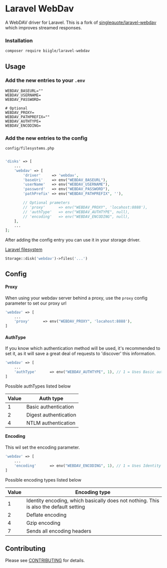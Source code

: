 # Laravel WebDav

A WebDAV driver for Laravel. This is a fork of [singlequote/laravel-webdav](https://github.com/singlequote/laravel-webdav) which improves streamed responses.


### Installation
```bash
composer require biigle/laravel-webdav
```

## Usage

### Add the new entries to your `.env`
```env
WEBDAV_BASEURL=""
WEBDAV_USERNAME=
WEBDAV_PASSWORD=

# Optional
WEBDAV_PROXY=
WEBDAV_PATHPREFIX=""
WEBDAV_AUTHTYPE=
WEBDAV_ENCODING=
```

### Add the new entries to the config

`config/filesystems.php`
```php

'disks' => [
	...
	'webdav' => [
	    'driver'     => 'webdav',
	    'baseUri'    => env("WEBDAV_BASEURL"),
	    'userName'   => env("WEBDAV_USERNAME"),
	    'password'   => env("WEBDAV_PASSWORD"),
	    'pathPrefix' => env("WEBDAV_PATHPREFIX", ''),

	    // Optional prameters
	    // 'proxy'      => env("WEBDAV_PROXY", 'locahost:8888'),
	    // 'authType'   => env("WEBDAV_AUTHTYPE", null),
	    // 'encoding'   => env("WEBDAV_ENCODING", null),
	],
	...
];
```
After adding the config entry you can use it in your storage driver.

[Laravel filesystem](https://laravel.com/docs/master/filesystem)

```php
Storage::disk('webdav')->files('...')
```


## Config

#### Proxy
When using your webdav server behind a proxy, use the `proxy` config parameter to set our proxy url
```php
'webdav' => [
	...
	'proxy'      => env("WEBDAV_PROXY", 'locahost:8888'),
]
```

#### AuthType
If you know which authentication method will be used, it's recommended to set it, as it will save a great deal of requests to 'discover' this information.
```php
'webdav' => [
	...
	'authType'      => env("WEBDAV_AUTHTYPE", 1), // 1 = Uses Basic authentication
]
```

Possible authTypes listed below

| Value | Auth type |
| -------- | ------- |
| 1 | Basic authentication |
| 2 | Digest authentication |
| 4 | NTLM authentication |

#### Encoding
This wil set the encoding parameter.

```php
'webdav' => [
	...
	'encoding'      => env("WEBDAV_ENCODING", 1), // 1 = Uses Identity encoding
]
```

Possible encoding types listed below

| Value | Encoding type |
| -------- | ------- |
| 1 | Identity encoding, which basically does not nothing. This is also the default setting |
| 2 | Deflate encoding |
| 4 | Gzip encoding |
| 7 | Sends all encoding headers |

## Contributing

Please see [CONTRIBUTING](CONTRIBUTING.md) for details.
